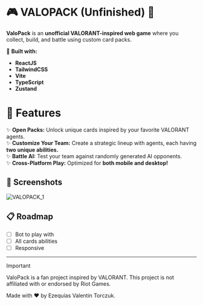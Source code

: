 # 🎮 VALOPACK (Unfinished) 🎴

**ValoPack** is an **unofficial VALORANT-inspired web game** where you collect, build, and battle using custom card packs.

🚀 **Built with:**

- **ReactJS**
- **TailwindCSS**
- **Vite**
- **TypeScript**
- **Zustand**

# 🌟 Features

✨ **Open Packs:** Unlock unique cards inspired by your favorite VALORANT agents.  
✨ **Customize Your Team:** Create a strategic lineup with agents, each having **two unique abilities.**  
✨ **Battle AI:** Test your team against randomly generated AI opponents.  
✨ **Cross-Platform Play:** Optimized for **both mobile and desktop!**

## 📸 Screenshots
![VALOPACK_1](https://github.com/user-attachments/assets/c8cda097-7dcd-435d-9a31-4556e556f8d4)

## 📋 Roadmap

- [ ] Bot to play with
- [ ] All cards abilities
- [ ] Responsive

---

> [!IMPORTANT]
> ValoPack is a fan project inspired by VALORANT.
> This project is not affiliated with or endorsed by Riot Games.

Made with ❤️ by Ezequías Valentin Torczuk.
